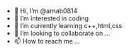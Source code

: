 - 👋 Hi, I’m @arnab0814
- 👀 I’m interested in coding
- 🌱 I’m currently learning c++,html,css
- 💞️ I’m looking to collaborate on ...
- 📫 How to reach me ...

<!---
arnab0814/arnab0814 is a ✨ special ✨ repository because its `README.md` (this file) appears on your GitHub profile.
You can click the Preview link to take a look at your changes.
--->
